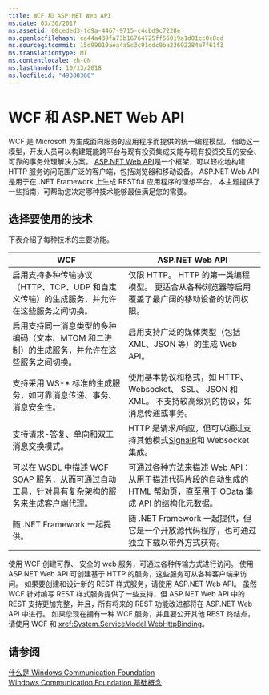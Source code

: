 ```yaml
---
title: WCF 和 ASP.NET Web API
ms.date: 03/30/2017
ms.assetid: 08ceded3-fd9a-4467-9715-c4cbd9c7228e
ms.openlocfilehash: ca44a439fa73b16764725ff56019a1d01cc0c8cd
ms.sourcegitcommit: 15d99019aea4a5c3c91ddc9ba23692284a7f61f3
ms.translationtype: MT
ms.contentlocale: zh-CN
ms.lasthandoff: 10/13/2018
ms.locfileid: "49308366"
---
```

# <a name="wcf-and-aspnet-web-api"></a>WCF 和 ASP.NET Web API
WCF 是 Microsoft 为生成面向服务的应用程序而提供的统一编程模型。 借助这一模型，开发人员可以构建既能跨平台与现有投资集成又能与现有投资交互的安全、可靠的事务处理解决方案。 [ASP.NET Web API](http://www.asp.net/web-api)是一个框架，可以轻松地构建 HTTP 服务访问范围广泛的客户端，包括浏览器和移动设备。 ASP.NET Web API 是用于在 .NET Framework 上生成 RESTful 应用程序的理想平台。 本主题提供了一些指南，可帮助您决定哪种技术能够最佳满足您的需要。  
  
## <a name="choosing-which-technology-to-use"></a>选择要使用的技术  
 下表介绍了每种技术的主要功能。  
  
|WCF|ASP.NET Web API|  
|---------|---------------------|  
|启用支持多种传输协议（HTTP、TCP、UDP 和自定义传输）的生成服务，并允许在这些服务之间切换。|仅限 HTTP。 HTTP 的第一类编程模型。 更适合从各种浏览器等启用覆盖了最广阔的移动设备的访问权限。|  
|启用支持同一消息类型的多种编码（文本、MTOM 和二进制）的生成服务，并允许在这些服务之间切换。|启用支持广泛的媒体类型（包括 XML、JSON 等）的生成 Web API。|  
|支持采用 WS-* 标准的生成服务，如可靠消息传递、事务、消息安全性。|使用基本协议和格式，如 HTTP、 Websocket、 SSL、 JSON 和 XML。 不支持较高级别的协议，如消息传递或事务。|  
|支持请求-答复、单向和双工消息交换模式。|HTTP 是请求/响应，但可以通过支持其他模式[SignalR](https://github.com/SignalR/SignalR)和 Websocket 集成。|  
|可以在 WSDL 中描述 WCF SOAP 服务，从而可通过自动工具，针对具有复杂架构的服务来生成客户端代理。|可通过各种方法来描述 Web API：从用于描述代码片段的自动生成的 HTML 帮助页，直至用于 OData 集成 API 的结构化元数据。|  
|随 .NET Framework 一起提供。|随 .NET Framework 一起提供，但它是一个开放源代码程序，也可通过独立下载以带外方式获得。|  
  
 使用 WCF 创建可靠、 安全的 web 服务，可通过各种传输方式进行访问。 使用 ASP.NET Web API 可创建基于 HTTP 的服务，这些服务可从各种客户端来访问。 如果要创建和设计新的 REST 样式服务，请使用 ASP.NET Web API。 虽然 WCF 针对编写 REST 样式服务提供了一些支持，但 ASP.NET Web API 中的 REST 支持更加完整，并且，所有将来的 REST 功能改进都将在 ASP.NET Web API 中进行。 如果您现在拥有一种 WCF 服务，并且要公开其他 REST 终结点，请使用 WCF 和 <xref:System.ServiceModel.WebHttpBinding>。  
  
## <a name="see-also"></a>请参阅  
 [什么是 Windows Communication Foundation](../../../docs/framework/wcf/whats-wcf.md)  
 [Windows Communication Foundation 基础概念](../../../docs/framework/wcf/fundamental-concepts.md)  
